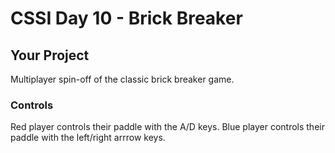 CSSI Day 10 - Brick Breaker
=================

Your Project
------------

Multiplayer spin-off of the classic brick breaker game.

### Controls

Red player controls their paddle with the A/D keys.
Blue player controls their paddle with the left/right arrrow keys.